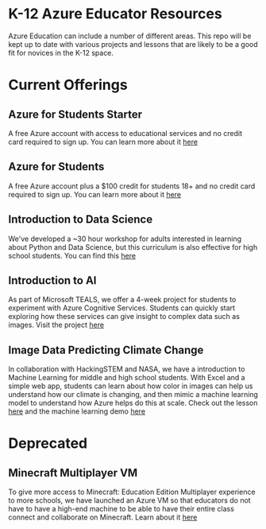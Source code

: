 # K-12 Azure Educator Resources
Azure Education can include a number of different areas. This repo will be kept up to date with various projects and lessons
that are likely to be a good fit for novices in the K-12 space.

# Current Offerings
## Azure for Students Starter
A free Azure account with access to educational services and no credit card required to sign up. You can learn more about
it [here](https://azure.microsoft.com/en-us/free/students/starter/)

## Azure for Students
A free Azure account plus a $100 credit for students 18+ and no credit card required to sign up. You can learn more about it
[here](https://azure.microsoft.com/en-us/free/students/)

## Introduction to Data Science
We've developed a ~30 hour workshop for adults interested in learning about Python and Data Science, but this curriculum is also
effective for high school students. You can find this [here](https://github.com/microsoft/reactors)

## Introduction to AI
As part of Microsoft TEALS, we offer a 4-week project for students to experiment with Azure Cognitive Services. Students
can quickly start exploring how these services can give insight to complex data such as images. Visit the project
[here](https://github.com/microsoft/computerscience/tree/master/Educator%20Resources/K12/TEALS)

## Image Data Predicting Climate Change
In collaboration with HackingSTEM and NASA, we have a introduction to Machine Learning for middle and high school students. With
Excel and a simple web app, students can learn about how color in images can help us understand how our climate is changing, 
and then mimic a machine learning model to understand how Azure helps do this at scale. Check out the lesson [here](https://preview.education.microsoft.com/hackingStem/lesson/nv3zo6ad) and the machine learning demo [here](https://nasa-on-azure.azurewebsites.net/)

# Deprecated
## Minecraft Multiplayer VM
To give more access to Minecraft: Education Edition Multiplayer experience to more schools, we have launched an Azure VM so that
educators do not have to have a high-end machine to be able to have their entire class connect and collaborate on Minecraft. 
Learn about it [here](https://azure.microsoft.com/en-us/blog/host-multiplayer-minecraft-education-edition-on-azure-virtual-machines/)
